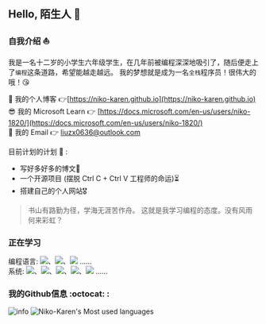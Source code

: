 ## Hello, 陌生人 👋

### 自我介绍 ⛵
我是一名十二岁的小学生六年级学生，在几年前被编程深深地吸引了，随后便走上了`编程`这条道路，希望能越走越远。
我的梦想就是成为一名`全栈`程序员！很伟大的哦！😘

🤔 我的个人博客 👉[https://niko-karen.github.io](https://niko-karen.github.io)<br>
😎 我的 Microsoft Learn 👉 [https://docs.microsoft.com/en-us/users/niko-1820/](https://docs.microsoft.com/en-us/users/niko-1820/)<br>
📧 我的 Email 👉 [liuzx0636@outlook.com](mailto:liuzx0636@outlook.com)

目前计划的计划 🥱 : 
- 写好多好多的博文👻
- 一个开源项目 (摆脱 Ctrl C + Ctrl V 工程师的命运)⏳
- 搭建自己的个人网站🎖️

>书山有路勤为径，学海无涯苦作舟。 这就是我学习编程的态度。没有风雨何来彩虹？

### 正在学习
编程语言: [![](https://img.shields.io/badge/-Java-007396?style=flat-square&logo=java&logoColor=ffffff)](https://reactjs.org/)、[![](https://img.shields.io/badge/-Python-B3CD1C?style=flat-square&logo=python&logoColor=ffffff)](https://python.org/)、[![](https://img.shields.io/badge/-Php-16537E?style=flat-square&logo=php&logoColor=ffffff)](https://php.org/) ……
<br>系统: [![](https://img.shields.io/badge/OS-Arch%20Linux-33aadd?style=flat-square&logo=arch-linux&logoColor=blue)](https://www.archlinux.org/)、[![](https://img.shields.io/badge/PC-Windows-33aadd?style=flat-square&logo=windows&logoColor=ffffff)](https://microsoft.com/)、[![](https://img.shields.io/badge/HuaWei-Harmony-f5010c?style=flat-square&logo=huawei&logoColor=red)](https://www.huawei.com/)、[![](https://img.shields.io/badge/Android-V12-f5010c?style=flat-square&logo=android&logoColor=green)](https://developer.android.google.cn/)、[![](https://img.shields.io/badge/ios-V15-f5010c?style=flat-square&logo=apple&logoColor=ffffff)](https://apple.cn/) ……

### 我的Github信息 :octocat: :
![info](https://github-readme-stats.vercel.app/api?username=Niko-Karen&show_icons=true&theme=radical)
![Niko-Karen's Most used languages](https://github-readme-stats.vercel.app/api/top-langs/?username=Niko-Karen&layout=compact&hide_border=true&langs_count=10)
